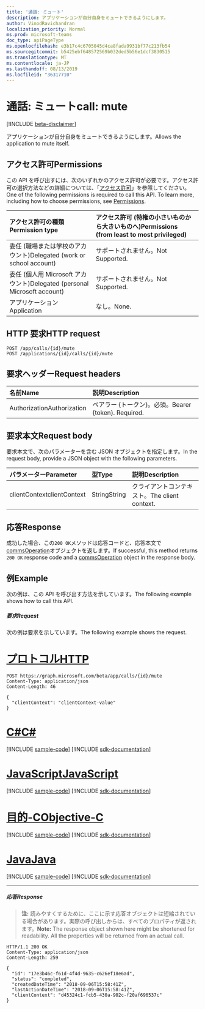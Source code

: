 ```yaml
---
title: '通話: ミュート'
description: アプリケーションが自分自身をミュートできるようにします。
author: VinodRavichandran
localization_priority: Normal
ms.prod: microsoft-teams
doc_type: apiPageType
ms.openlocfilehash: e3b17c4c6705045d4ca8fada9931bf77c213fb54
ms.sourcegitcommit: b5425ebf648572569b032ded5b56e1dcf3830515
ms.translationtype: MT
ms.contentlocale: ja-JP
ms.lasthandoff: 08/13/2019
ms.locfileid: "36317710"
---
```

# <a name="call-mute"></a><span data-ttu-id="03b49-103">通話: ミュート</span><span class="sxs-lookup"><span data-stu-id="03b49-103">call: mute</span></span>

[!INCLUDE [beta-disclaimer](../../includes/beta-disclaimer.md)]

<span data-ttu-id="03b49-104">アプリケーションが自分自身をミュートできるようにします。</span><span class="sxs-lookup"><span data-stu-id="03b49-104">Allows the application to mute itself.</span></span>

## <a name="permissions"></a><span data-ttu-id="03b49-105">アクセス許可</span><span class="sxs-lookup"><span data-stu-id="03b49-105">Permissions</span></span>
<span data-ttu-id="03b49-p101">この API を呼び出すには、次のいずれかのアクセス許可が必要です。アクセス許可の選択方法などの詳細については、「[アクセス許可](/graph/permissions-reference)」を参照してください。</span><span class="sxs-lookup"><span data-stu-id="03b49-p101">One of the following permissions is required to call this API. To learn more, including how to choose permissions, see [Permissions](/graph/permissions-reference).</span></span>

| <span data-ttu-id="03b49-108">アクセス許可の種類</span><span class="sxs-lookup"><span data-stu-id="03b49-108">Permission type</span></span>                        | <span data-ttu-id="03b49-109">アクセス許可 (特権の小さいものから大きいものへ)</span><span class="sxs-lookup"><span data-stu-id="03b49-109">Permissions (from least to most privileged)</span></span> |
|:---------------------------------------|:--------------------------------------------|
| <span data-ttu-id="03b49-110">委任 (職場または学校のアカウント)</span><span class="sxs-lookup"><span data-stu-id="03b49-110">Delegated (work or school account)</span></span>     | <span data-ttu-id="03b49-111">サポートされません。</span><span class="sxs-lookup"><span data-stu-id="03b49-111">Not Supported.</span></span>                               |
| <span data-ttu-id="03b49-112">委任 (個人用 Microsoft アカウント)</span><span class="sxs-lookup"><span data-stu-id="03b49-112">Delegated (personal Microsoft account)</span></span> | <span data-ttu-id="03b49-113">サポートされません。</span><span class="sxs-lookup"><span data-stu-id="03b49-113">Not Supported.</span></span>                               |
| <span data-ttu-id="03b49-114">アプリケーション</span><span class="sxs-lookup"><span data-stu-id="03b49-114">Application</span></span>                            | <span data-ttu-id="03b49-115">なし。</span><span class="sxs-lookup"><span data-stu-id="03b49-115">None.</span></span>                                        |

## <a name="http-request"></a><span data-ttu-id="03b49-116">HTTP 要求</span><span class="sxs-lookup"><span data-stu-id="03b49-116">HTTP request</span></span>
<!-- { "blockType": "ignored" } -->
```http
POST /app/calls/{id}/mute
POST /applications/{id}/calls/{id}/mute
```

## <a name="request-headers"></a><span data-ttu-id="03b49-117">要求ヘッダー</span><span class="sxs-lookup"><span data-stu-id="03b49-117">Request headers</span></span>
| <span data-ttu-id="03b49-118">名前</span><span class="sxs-lookup"><span data-stu-id="03b49-118">Name</span></span>          | <span data-ttu-id="03b49-119">説明</span><span class="sxs-lookup"><span data-stu-id="03b49-119">Description</span></span>               |
|:--------------|:--------------------------|
| <span data-ttu-id="03b49-120">Authorization</span><span class="sxs-lookup"><span data-stu-id="03b49-120">Authorization</span></span> | <span data-ttu-id="03b49-p102">ベアラー {トークン}。必須。</span><span class="sxs-lookup"><span data-stu-id="03b49-p102">Bearer {token}. Required.</span></span> |

## <a name="request-body"></a><span data-ttu-id="03b49-123">要求本文</span><span class="sxs-lookup"><span data-stu-id="03b49-123">Request body</span></span>
<span data-ttu-id="03b49-124">要求本文で、次のパラメーターを含む JSON オブジェクトを指定します。</span><span class="sxs-lookup"><span data-stu-id="03b49-124">In the request body, provide a JSON object with the following parameters.</span></span>

| <span data-ttu-id="03b49-125">パラメーター</span><span class="sxs-lookup"><span data-stu-id="03b49-125">Parameter</span></span>      | <span data-ttu-id="03b49-126">型</span><span class="sxs-lookup"><span data-stu-id="03b49-126">Type</span></span>    |<span data-ttu-id="03b49-127">説明</span><span class="sxs-lookup"><span data-stu-id="03b49-127">Description</span></span>|
|:---------------|:--------|:----------|
|<span data-ttu-id="03b49-128">clientContext</span><span class="sxs-lookup"><span data-stu-id="03b49-128">clientContext</span></span>|<span data-ttu-id="03b49-129">String</span><span class="sxs-lookup"><span data-stu-id="03b49-129">String</span></span>|<span data-ttu-id="03b49-130">クライアントコンテキスト。</span><span class="sxs-lookup"><span data-stu-id="03b49-130">The client context.</span></span>|

## <a name="response"></a><span data-ttu-id="03b49-131">応答</span><span class="sxs-lookup"><span data-stu-id="03b49-131">Response</span></span>
<span data-ttu-id="03b49-132">成功した場合、この`200 OK`メソッドは応答コードと、応答本文で[commsOperation](../resources/commsoperation.md)オブジェクトを返します。</span><span class="sxs-lookup"><span data-stu-id="03b49-132">If successful, this method returns `200 OK` response code and a [commsOperation](../resources/commsoperation.md) object in the response body.</span></span>

## <a name="example"></a><span data-ttu-id="03b49-133">例</span><span class="sxs-lookup"><span data-stu-id="03b49-133">Example</span></span>
<span data-ttu-id="03b49-134">次の例は、この API を呼び出す方法を示しています。</span><span class="sxs-lookup"><span data-stu-id="03b49-134">The following example shows how to call this API.</span></span>

##### <a name="request"></a><span data-ttu-id="03b49-135">要求</span><span class="sxs-lookup"><span data-stu-id="03b49-135">Request</span></span>
<span data-ttu-id="03b49-136">次の例は要求を示しています。</span><span class="sxs-lookup"><span data-stu-id="03b49-136">The following example shows the request.</span></span>


# <a name="httptabhttp"></a>[<span data-ttu-id="03b49-137">プロトコル</span><span class="sxs-lookup"><span data-stu-id="03b49-137">HTTP</span></span>](#tab/http)
<!-- {
  "blockType": "request",
  "name": "call-mute"
}-->
```http
POST https://graph.microsoft.com/beta/app/calls/{id}/mute
Content-Type: application/json
Content-Length: 46

{
  "clientContext": "clientContext-value"
}
```
# <a name="ctabcsharp"></a>[<span data-ttu-id="03b49-138">C#</span><span class="sxs-lookup"><span data-stu-id="03b49-138">C#</span></span>](#tab/csharp)
[!INCLUDE [sample-code](../includes/snippets/csharp/call-mute-csharp-snippets.md)]
[!INCLUDE [sdk-documentation](../includes/snippets/snippets-sdk-documentation-link.md)]

# <a name="javascripttabjavascript"></a>[<span data-ttu-id="03b49-139">JavaScript</span><span class="sxs-lookup"><span data-stu-id="03b49-139">JavaScript</span></span>](#tab/javascript)
[!INCLUDE [sample-code](../includes/snippets/javascript/call-mute-javascript-snippets.md)]
[!INCLUDE [sdk-documentation](../includes/snippets/snippets-sdk-documentation-link.md)]

# <a name="objective-ctabobjc"></a>[<span data-ttu-id="03b49-140">目的-C</span><span class="sxs-lookup"><span data-stu-id="03b49-140">Objective-C</span></span>](#tab/objc)
[!INCLUDE [sample-code](../includes/snippets/objc/call-mute-objc-snippets.md)]
[!INCLUDE [sdk-documentation](../includes/snippets/snippets-sdk-documentation-link.md)]

# <a name="javatabjava"></a>[<span data-ttu-id="03b49-141">Java</span><span class="sxs-lookup"><span data-stu-id="03b49-141">Java</span></span>](#tab/java)
[!INCLUDE [sample-code](../includes/snippets/java/call-mute-java-snippets.md)]
[!INCLUDE [sdk-documentation](../includes/snippets/snippets-sdk-documentation-link.md)]

---


##### <a name="response"></a><span data-ttu-id="03b49-142">応答</span><span class="sxs-lookup"><span data-stu-id="03b49-142">Response</span></span>

> <span data-ttu-id="03b49-p103">**注:** 読みやすくするために、ここに示す応答オブジェクトは短縮されている場合があります。実際の呼び出しからは、すべてのプロパティが返されます。</span><span class="sxs-lookup"><span data-stu-id="03b49-p103">**Note:** The response object shown here might be shortened for readability. All the properties will be returned from an actual call.</span></span>

<!-- {
  "blockType": "response",
  "truncated": true,
  "@odata.type": "microsoft.graph.commsOperation"
} -->
```http
HTTP/1.1 200 OK
Content-Type: application/json
Content-Length: 259

{
  "id": "17e3b46c-f61d-4f4d-9635-c626ef18e6ad",
  "status": "completed",
  "createdDateTime": "2018-09-06T15:58:41Z",
  "lastActionDateTime": "2018-09-06T15:58:41Z",
  "clientContext": "d45324c1-fcb5-430a-902c-f20af696537c"
}
```

<!-- uuid: 8fcb5dbc-d5aa-4681-8e31-b001d5168d79
2015-10-25 14:57:30 UTC -->
<!--
{
  "type": "#page.annotation",
  "description": "call: mute",
  "keywords": "",
  "section": "documentation",
  "tocPath": "",
  "suppressions": [
  ]
}
-->
